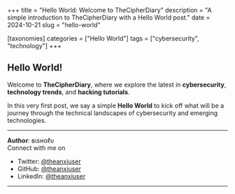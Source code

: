 +++
title = "Hello World: Welcome to TheCipherDiary"
description = "A simple introduction to TheCipherDiary with a Hello World post."
date = 2024-10-21
slug = "hello-world"

[taxonomies]
categories = ["Hello World"]
tags = ["cybersecurity", "technology"]
+++

## Hello World!

Welcome to **TheCipherDiary**, where we explore the latest in **cybersecurity**, **technology trends**, and **hacking tutorials**.

In this very first post, we say a simple **Hello World** to kick off what will be a journey through the technical landscapes of cybersecurity and emerging technologies.

---

**Author**: вιѕнαℓυ  
Connect with me on

- Twitter: [@theanxiuser](https://twitter.com/theanxiuser)
- GitHub: [@theanxiuser](https://github.com/theanxiuser)
- LinkedIn: [@theanxiuser](https://www.linkedin.com/in/theanxiuser/)
---
